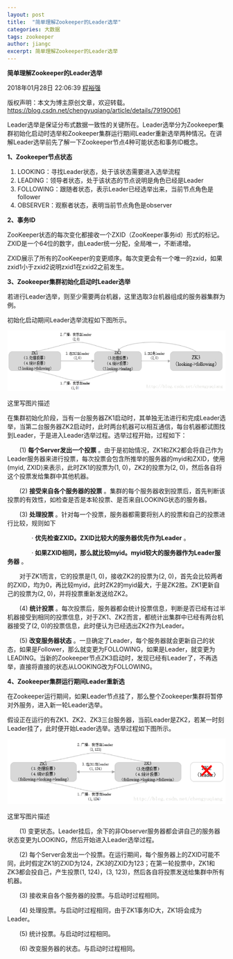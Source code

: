 ```yaml
---
layout: post
title:  "简单理解Zookeeper的Leader选举"
categories: 大数据
tags: zookeeper
author: jiangc
excerpt: 简单理解Zookeeper的Leader选举
---
```

**简单理解Zookeeper的Leader选举**

2018年01月28日 22:06:39 [程裕强](https://me.csdn.net/chengyuqiang)

 版权声明：本文为博主原创文章，欢迎转载。 https://blog.csdn.net/chengyuqiang/article/details/79190061

Leader选举是保证分布式数据一致性的关键所在。Leader选举分为Zookeeper集群初始化启动时选举和Zookeeper集群运行期间Leader重新选举两种情况。在讲解Leader选举前先了解一下Zookeeper节点4种可能状态和事务ID概念。

**1、Zookeeper节点状态**

1. LOOKING：寻找Leader状态，处于该状态需要进入选举流程
2. LEADING：领导者状态，处于该状态的节点说明是角色已经是Leader
3. FOLLOWING：跟随者状态，表示Leader已经选举出来，当前节点角色是follower
4. OBSERVER：观察者状态，表明当前节点角色是observer

**2、事务ID**

ZooKeeper状态的每次变化都接收一个ZXID（ZooKeeper事务id）形式的标记。ZXID是一个64位的数字，由Leader统一分配，全局唯一，不断递增。

ZXID展示了所有的ZooKeeper的变更顺序。每次变更会有一个唯一的zxid，如果zxid1小于zxid2说明zxid1在zxid2之前发生。

**3、Zookeeper集群初始化启动时Leader选举**

若进行Leader选举，则至少需要两台机器，这里选取3台机器组成的服务器集群为例。

初始化启动期间Leader选举流程如下图所示。

![image](/images/2018\01\zookeeper\1569798522710.jpg "image")

这里写图片描述

在集群初始化阶段，当有一台服务器ZK1启动时，其单独无法进行和完成Leader选举，当第二台服务器ZK2启动时，此时两台机器可以相互通信，每台机器都试图找到Leader，于是进入Leader选举过程。选举过程开始，过程如下：

　　(1)  **每个Server发出一个投票** 。由于是初始情况，ZK1和ZK2都会将自己作为Leader服务器来进行投票，每次投票会包含所推举的服务器的myid和ZXID，使用(myid, ZXID)来表示，此时ZK1的投票为(1, 0)，ZK2的投票为(2, 0)，然后各自将这个投票发给集群中其他机器。

　　(2)  **接受来自各个服务器的投票** 。集群的每个服务器收到投票后，首先判断该投票的有效性，如检查是否是本轮投票、是否来自LOOKING状态的服务器。

　　(3)  **处理投票** 。针对每一个投票，服务器都需要将别人的投票和自己的投票进行比较，规则如下

　　　　·  **优先检查ZXID。ZXID比较大的服务器优先作为Leader** 。

　　　　·  **如果ZXID相同，那么就比较myid。myid较大的服务器作为Leader服务器** 。

　　对于ZK1而言，它的投票是(1, 0)，接收ZK2的投票为(2, 0)，首先会比较两者的ZXID，均为0，再比较myid，此时ZK2的myid最大，于是ZK2胜。ZK1更新自己的投票为(2, 0)，并将投票重新发送给ZK2。

　　(4)  **统计投票** 。每次投票后，服务器都会统计投票信息，判断是否已经有过半机器接受到相同的投票信息，对于ZK1、ZK2而言，都统计出集群中已经有两台机器接受了(2, 0)的投票信息，此时便认为已经选出ZK2作为Leader。

　　(5)  **改变服务器状态** 。一旦确定了Leader，每个服务器就会更新自己的状态，如果是Follower，那么就变更为FOLLOWING，如果是Leader，就变更为LEADING。当新的Zookeeper节点ZK3启动时，发现已经有Leader了，不再选举，直接将直接的状态从LOOKING改为FOLLOWING。

**4、Zookeeper集群运行期间Leader重新选**

在Zookeeper运行期间，如果Leader节点挂了，那么整个Zookeeper集群将暂停对外服务，进入新一轮Leader选举。

假设正在运行的有ZK1、ZK2、ZK3三台服务器，当前Leader是ZK2，若某一时刻Leader挂了，此时便开始Leader选举。选举过程如下图所示。

![image](/images/2018\01\zookeeper\1569798522718.jpg "image")

这里写图片描述

　　(1) 变更状态。Leader挂后，余下的非Observer服务器都会讲自己的服务器状态变更为LOOKING，然后开始进入Leader选举过程。

　　(2) 每个Server会发出一个投票。在运行期间，每个服务器上的ZXID可能不同，此时假定ZK1的ZXID为124，ZK3的ZXID为123；在第一轮投票中，ZK1和ZK3都会投自己，产生投票(1, 124)，(3, 123)，然后各自将投票发送给集群中所有机器。

　　(3) 接收来自各个服务器的投票。与启动时过程相同。

　　(4) 处理投票。与启动时过程相同，由于ZK1事务ID大，ZK1将会成为Leader。

　　(5) 统计投票。与启动时过程相同。

　　(6) 改变服务器的状态。与启动时过程相同。
